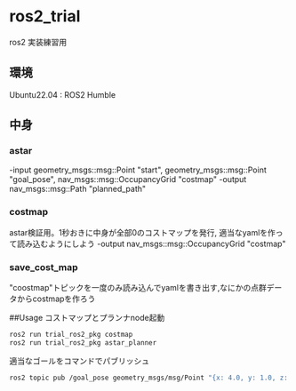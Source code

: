 # ros2_trial
ros2 実装練習用

## 環境
Ubuntu22.04 : ROS2 Humble

## 中身
### astar
-input geometry_msgs::msg::Point "start", geometry_msgs::msg::Point "goal_pose", nav_msgs::msg::OccupancyGrid "costmap"
-output nav_msgs::msg::Path "planned_path" 

### costmap
astar検証用。1秒おきに中身が全部0のコストマップを発行, 適当なyamlを作って読み込むようにしよう
-output nav_msgs::msg::OccupancyGrid "costmap" 

### save_cost_map
"coostmap"トピックを一度のみ読み込んでyamlを書き出す,なにかの点群データからcostmapを作ろう

##Usage
コストマップとプランナnode起動
```bash
ros2 run trial_ros2_pkg costmap
ros2 run trial_ros2_pkg astar_planner
```

適当なゴールをコマンドでパブリッシュ
```bash
ros2 topic pub /goal_pose geometry_msgs/msg/Point "{x: 4.0, y: 1.0, z: 0.0}"
```